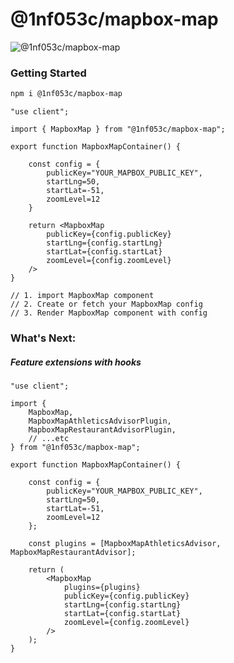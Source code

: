 # @1nf053c/mapbox-map

![@1nf053c/mapbox-map](https://github.com/1nf053c/mapbox-map/@1nf053c__mapbox-map.png)

### Getting Started

```sh
npm i @1nf053c/mapbox-map
```

```tsx
"use client";

import { MapboxMap } from "@1nf053c/mapbox-map";

export function MapboxMapContainer() {

    const config = {
        publicKey="YOUR_MAPBOX_PUBLIC_KEY",
        startLng=50,
        startLat=-51,
        zoomLevel=12
    }

    return <MapboxMap
        publicKey={config.publicKey}
        startLng={config.startLng}
        startLat={config.startLat}
        zoomLevel={config.zoomLevel} 
    />
}

// 1. import MapboxMap component
// 2. Create or fetch your MapboxMap config
// 3. Render MapboxMap component with config
```

### What's Next:

##### Feature extensions with hooks

```tsx
"use client";

import {
    MapboxMap,
    MapboxMapAthleticsAdvisorPlugin,
    MapboxMapRestaurantAdvisorPlugin,
    // ...etc
} from "@1nf053c/mapbox-map";

export function MapboxMapContainer() {

    const config = {
        publicKey="YOUR_MAPBOX_PUBLIC_KEY",
        startLng=50,
        startLat=-51,
        zoomLevel=12
    };

    const plugins = [MapboxMapAthleticsAdvisor, MapboxMapRestaurantAdvisor];
    
    return (
        <MapboxMap
            plugins={plugins}
            publicKey={config.publicKey}
            startLng={config.startLng}
            startLat={config.startLat}
            zoomLevel={config.zoomLevel} 
        />
    );
}
```
